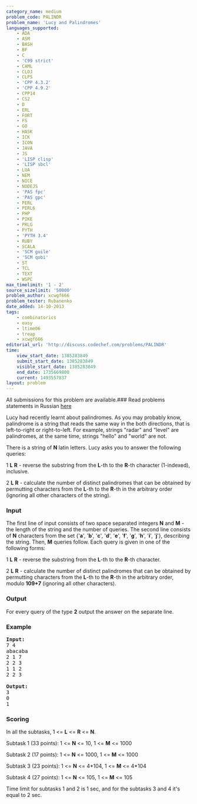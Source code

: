 ```yaml
---
category_name: medium
problem_code: PALINDR
problem_name: 'Lucy and Palindromes'
languages_supported:
    - ADA
    - ASM
    - BASH
    - BF
    - C
    - 'C99 strict'
    - CAML
    - CLOJ
    - CLPS
    - 'CPP 4.3.2'
    - 'CPP 4.9.2'
    - CPP14
    - CS2
    - D
    - ERL
    - FORT
    - FS
    - GO
    - HASK
    - ICK
    - ICON
    - JAVA
    - JS
    - 'LISP clisp'
    - 'LISP sbcl'
    - LUA
    - NEM
    - NICE
    - NODEJS
    - 'PAS fpc'
    - 'PAS gpc'
    - PERL
    - PERL6
    - PHP
    - PIKE
    - PRLG
    - PYTH
    - 'PYTH 3.4'
    - RUBY
    - SCALA
    - 'SCM guile'
    - 'SCM qobi'
    - ST
    - TCL
    - TEXT
    - WSPC
max_timelimit: '1 - 2'
source_sizelimit: '50000'
problem_author: xcwgf666
problem_tester: Rubanenko
date_added: 14-10-2013
tags:
    - combinatorics
    - easy
    - ltime06
    - treap
    - xcwgf666
editorial_url: 'http://discuss.codechef.com/problems/PALINDR'
time:
    view_start_date: 1385283849
    submit_start_date: 1385283849
    visible_start_date: 1385283849
    end_date: 1735669800
    current: 1493557837
layout: problem
---
```

All submissions for this problem are available.###  Read problems statements in Russian [here](http://www.codechef.com/download/translated/LTIME06/russian/PALINDR.pdf)

Lucy had recently learnt about palindromes. As you may probably know, palindrome is a string that reads the same way in the both directions, that is left-to-right or right-to-left. For example, strings "radar" and "level" are palindromes, at the same time, strings "hello" and "world" are not.

There is a string of **N** latin letters. Lucy asks you to answer the following queries:

1 **L** **R** - reverse the substring from the **L**-th to the **R**-th character (1-indexed), inclusive.

2 **L** **R** - calculate the number of distinct palindromes that can be obtained by permutting characters from the **L**-th to the **R**-th in the arbitrary order (ignoring all other characters of the string).

### Input

The first line of input consists of two space separated integers **N** and **M** - the length of the string and the number of queries.
The second line consists of **N** characters from the set {'**a**', '**b**', '**c**', '**d**', '**e**', '**f**', '**g**', '**h**', '**i**', '**j**'}, describing the string. Then, **M** queries follow. Each query is given in one of the following forms:

1 **L** **R** - reverse the substring from the **L**-th to the **R**-th character.

2 **L** **R** - calculate the number of distinct palindromes that can be obtained by permutting characters from the **L**-th to the **R**-th in the arbitrary order, modulo **109+7** (ignoring all other characters).

### Output

For every query of the type **2** output the answer on the separate line.

### Example

<pre><b>Input:</b>
7 4
abacaba
2 1 7
2 2 3
1 1 2
2 2 3

<b>Output:</b>
3
0
1
</pre>
### Scoring

In all the subtasks, 1 <= **L** <= **R** <= **N**.

Subtask 1 (33 points): 1 <= **N** <= 10, 1 <= **M** <= 1000

Subtask 2 (17 points): 1 <= **N** <= 1000, 1 <= **M** <= 1000

Subtask 3 (23 points): 1 <= **N** <= 4\*104, 1 <= **M** <= 4\*104

Subtask 4 (27 points): 1 <= **N** <= 105, 1 <= **M** <= 105

Time limit for subtasks 1 and 2 is 1 sec, and for the subtasks 3 and 4 it's equal to 2 sec.
